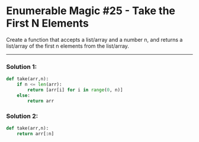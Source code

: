 # Enumerable Magic #25 - Take the First N Elements

Create a function that accepts a list/array and a number n, and returns a list/array of the first n elements from the list/array.

---

### Solution 1:

```python
def take(arr,n):
    if n <= len(arr):
        return [arr[i] for i in range(0, n)]
    else:
        return arr
```

### Solution 2:

```python
def take(arr,n):
    return arr[:n]
```
